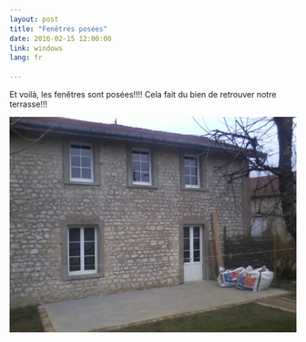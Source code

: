 ```yaml
---
layout: post
title: "Fenêtres posées"
date: 2016-02-15 12:00:00
link: windows
lang: fr

---
```


Et voilà, les fenêtres sont posées!!!!
Cela fait du bien de retrouver notre terrasse!!!


![](/images/fenetresPosees.jpg)



